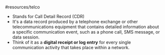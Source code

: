 #resources/telco 

- Stands for Call Detail Record (CDR)
- It's a data record produced by a telephone exchange or other telecommunications equipment that contains detailed information about a specific communication event, such as a phone call, SMS message, or data session.
- Think of it as a **digital receipt or log entry** for every single communication activity that takes place within a network.